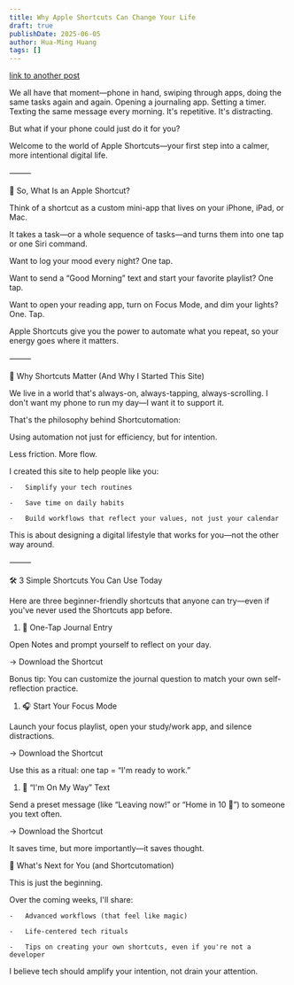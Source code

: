 ```yaml
---
title: Why Apple Shortcuts Can Change Your Life
draft: true
publishDate: 2025-06-05
author: Hua-Ming Huang
tags: []
---
```


<!-- TODO -->

[link to another post](./getting-started.md)

We all have that moment—phone in hand, swiping through apps, doing the same tasks again and again. Opening a journaling app. Setting a timer. Texting the same message every morning. It's repetitive. It's distracting.

But what if your phone could just do it for you?

Welcome to the world of Apple Shortcuts—your first step into a calmer, more intentional digital life.

⸻

🍎 So, What Is an Apple Shortcut?

Think of a shortcut as a custom mini-app that lives on your iPhone, iPad, or Mac.

It takes a task—or a whole sequence of tasks—and turns them into one tap or one Siri command.

Want to log your mood every night? One tap.

Want to send a “Good Morning” text and start your favorite playlist? One tap.

Want to open your reading app, turn on Focus Mode, and dim your lights? One. Tap.

Apple Shortcuts give you the power to automate what you repeat, so your energy goes where it matters.

⸻

🧠 Why Shortcuts Matter (And Why I Started This Site)

We live in a world that's always-on, always-tapping, always-scrolling. I don't want my phone to run my day—I want it to support it.

That's the philosophy behind Shortcutomation:

Using automation not just for efficiency, but for intention.

Less friction. More flow.

I created this site to help people like you:

	-	Simplify your tech routines

	-	Save time on daily habits

	-	Build workflows that reflect your values, not just your calendar

This is about designing a digital lifestyle that works for you—not the other way around.

⸻

🛠️ 3 Simple Shortcuts You Can Use Today

Here are three beginner-friendly shortcuts that anyone can try—even if you've never used the Shortcuts app before.

1. 📓 One-Tap Journal Entry

Open Notes and prompt yourself to reflect on your day.

→ Download the Shortcut

Bonus tip: You can customize the journal question to match your own self-reflection practice.

1. 🎧 Start Your Focus Mode

Launch your focus playlist, open your study/work app, and silence distractions.

→ Download the Shortcut

Use this as a ritual: one tap = “I'm ready to work.”

1. 💬 “I'm On My Way” Text

Send a preset message (like “Leaving now!” or “Home in 10 🚗”) to someone you text often.

→ Download the Shortcut

It saves time, but more importantly—it saves thought.

👣 What's Next for You (and Shortcutomation)

This is just the beginning.

Over the coming weeks, I'll share:

	-	Advanced workflows (that feel like magic)

	-	Life-centered tech rituals

	-	Tips on creating your own shortcuts, even if you're not a developer

I believe tech should amplify your intention, not drain your attention.
